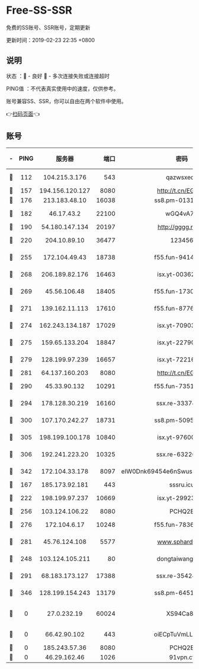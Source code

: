 # Free-SS-SSR

免费的SS账号、SSR账号，定期更新

更新时间：2019-02-23 22:35 +0800

## 说明

状态     ：🙂 - 良好 🙁 - 多次连接失败或连接超时

PING值   ：不代表真实使用中的速度，仅供参考。

账号兼容SS、SSR，你可以自由在两个软件中使用。

👉[扫码页面](https://liesauer.github.io/free-ss-ssr.github.io/)👈

## 账号

|-|PING|服务器|端口|密码|加密方式|区域|
|:----:|:----:|:-----:|-----:|:----:|:----:|:----:|
|🙂|112|104.215.3.176|543|qazwsxedc|aes-256-gcm|JP|
|🙂|157|194.156.120.127|8080|http://t.cn/EGJIyrl|rc4-md5|RU|
|🙂|176|213.183.48.10|16038|ss8.pm-01318678|rc4-md5|RU|
|🙂|182|46.17.43.2|22100|wGQ4vA7D|aes-256-gcm|RU|
|🙂|190|54.180.147.134|20197|http://gggg.rocks|chacha20|KR|
|🙂|220|204.10.89.10|36477|123456|aes-256-cfb|US|
|🙂|255|172.104.49.43|18738|f55.fun-94147766|aes-256-cfb|SG|
|🙂|268|206.189.82.176|16463|isx.yt-00362323|aes-256-cfb|SG|
|🙂|269|45.56.106.48|18405|f55.fun-17301402|aes-256-cfb|US|
|🙂|271|139.162.11.113|17610|f55.fun-87762700|aes-256-cfb|SG|
|🙂|274|162.243.134.187|17029|isx.yt-70903569|aes-256-cfb|US|
|🙂|275|159.65.133.204|18847|isx.yt-22790068|aes-256-cfb|SG|
|🙂|279|128.199.97.239|16657|isx.yt-72216653|aes-256-cfb|SG|
|🙂|281|64.137.160.203|8080|http://t.cn/EGJIyrl|rc4-md5|CA|
|🙂|290|45.33.90.132|10291|f55.fun-73512768|aes-256-cfb|US|
|🙂|294|178.128.30.219|16160|ssx.re-33374521|aes-256-cfb|SG|
|🙂|300|107.170.242.27|18731|ss8.pm-50950263|aes-256-cfb|US|
|🙂|305|198.199.100.178|10840|isx.yt-97600185|aes-256-cfb|US|
|🙂|306|192.241.223.20|10325|ssx.re-63226148|aes-256-cfb|US|
|🙂|342|172.104.33.178|8097|eIW0Dnk69454e6nSwuspv9DmS201tQ0D|aes-256-cfb|SG|
|🙂|167|185.173.92.181|443|sssru.icu|rc4-md5|RU|
|🙂|222|198.199.97.237|10669|isx.yt-29923675|aes-256-cfb|US|
|🙂|256|103.124.106.22|8080|PCHQ2E|rc4-md5|US|
|🙂|276|172.104.6.17|10248|f55.fun-78360191|aes-256-cfb|US|
|🙂|281|45.76.124.108|5577|www.sphard.com|aes-256-cfb|AU|
|🙁|248|103.124.105.211|80|dongtaiwang.com|aes-256-cfb|US|
|🙁|291|68.183.173.127|17388|ssx.re-35424497|aes-256-cfb|US|
|🙁|346|128.199.154.243|13179|ss8.pm-64511599|aes-256-cfb|SG|
|🙁|0|27.0.232.19|60024|XS94Ca8K|xchacha20-ietf-poly1305|HK|
|🙁|0|66.42.90.102|443|oiECpTuVmLLxk4Ts|aes-256-cfb|US|
|🙁|0|185.243.57.36|8080|PCHQ2E|rc4-md5|US|
|🙁|0|46.29.162.46|1026|91vpn.cf|rc4-md5|RU|

